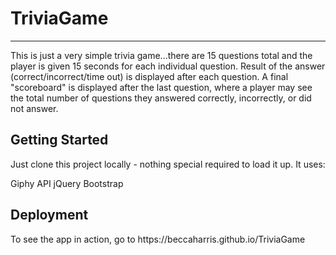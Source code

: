 # TriviaGame
<hr>
This is just a very simple trivia game...there are 15 questions total and the player is given 15 seconds for each individual question. Result of the answer (correct/incorrect/time out) is displayed after each question. A final "scoreboard" is displayed after the last question, where a player may see the total number of questions they answered correctly, incorrectly, or did not answer. 
<h2>Getting Started</h2>
Just clone this project locally - nothing special required to load it up. It uses:

Giphy API
jQuery
Bootstrap

<h2>Deployment</h2>
To see the app in action, go to https://beccaharris.github.io/TriviaGame

